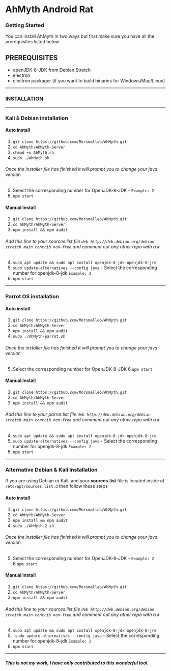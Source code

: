 # AhMyth Android Rat
### Getting Started
You can install AhMyth in two ways but first make sure you have all the prerequisites listed below

## PREREQUISITES
- openJDK-8-JDK from Debian Stretch
- electron 
- electron packager (if you want to build binaries for Windows/Mac/Linux)
----------------
### INSTALLATION
----------------
### Kali & Debian installation
#### Auto install
1. ```git clone https://github.com/Morsmalleo/AhMyth.git```
2. ```cd AhMyth/AhMyth-Server```
3. ```chmod +x AhMyth.sh``` 
4. ```sudo ./AhMyth.sh```
###### Once the installer file has finished it will prompt you to change your java version
5.  Select the corresponding number for OpenJDK-8-JDK - `Example: 2`
6. ```npm start```

#### Manual Install
1. ```git clone https://github.com/Morsmalleo/AhMyth.git```
2. ```cd AhMyth/AhMyth-Server```
3. ```npm install && npm audit```
###### Add this line to your sources.list file `deb http://deb.debian.org/debian stretch main contrib non-free` and comment out any other repo with a `#`
4. ```sudo apt update && sudo apt install openjdk-8-jdk openjdk-8-jre```
5. ```sudo update-alternatives --config java``` - Select the corresponding number for openjdk-8-jdk `Example: 2`
6. ```npm start```
------------------

### Parrot OS installation
#### Auto install
1. ```git clone https://github.com/Morsmalleo/AhMyth.git```
2. ```cd AhMyth/AhMyth-Server```
3. ```npm install && npm audit```
4. ```sudo ./AhMyth-parrot.sh```
###### Once the installer file has finished it will prompt you to change your java version
5.  Select the corresponding number for OpenJDK-8-JDK
6.```npm start```

#### Manual Install
1. ```git clone https://github.com/Morsmalleo/AhMyth.git```
2. ```cd AhMyth/AhMyth-Server```
3. ```npm install && npm audit```
###### Add this line to your parrot.list file `deb http://deb.debian.org/debian stretch main contrib non-free` and comment out any other repo with a `#`
4. ```sudo apt update && sudo apt install openjdk-8-jdk openjdk-8-jre```
5. ```sudo update-alternatives --config java``` - Select the corresponding number for openjdk-8-jdk `Example: 2`
6. ```npm start```
------------------

### Alternative Debian & Kali Installation
If you are using Debian or Kali, and your **sources.list** file is located inside of `/etc/apt/sources.list.d` then
follow these steps

#### Auto install
1. ```git clone https://github.com/Morsmalleo/AhMyth.git```
2. ```cd AhMyth/AhMyth-Server```
3. ```npm install && npm audit```
4. ```sudo ./AhMyth-2.sh```
###### Once the installer file has finished it will prompt you to change your java version
5.  Select the corresponding number for OpenJDK-8-JDK - `Example: 2`
6.```npm start```

#### Manual Install
1. ```git clone https://github.com/Morsmalleo/AhMyth.git```
2. ```cd AhMyth/AhMyth-Server```
3. ```npm install && npm audit```
###### Add this line to your sources.list file `deb http://deb.debian.org/debian stretch main contrib non-free` and comment out any other repo with a `#`
4. ```sudo apt update && sudo apt install openjdk-8-jdk openjdk-8-jre```
5. ``` sudo update-alternatives --config java``` - Select the corresponding number for openjdk-8-jdk `Example: 2`
6. ```npm start```

--------------------------------------------------------------------------
##### This is not my work, I have only contributed to this wonderful tool.

